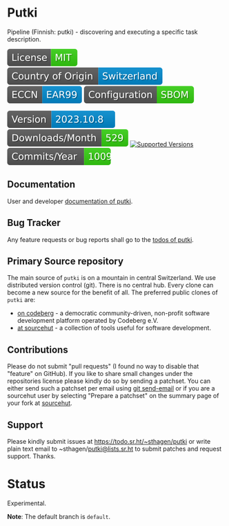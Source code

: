 # Putki

Pipeline (Finnish: putki) - discovering and executing a specific task description.

[![License](docs/badges/license-spdx-mit.svg)](https://git.sr.ht/~sthagen/putki/tree/default/item/LICENSE)
[![Country of Origin](docs/badges/country-of-origin-name-switzerland-neutral.svg)](https://git.sr.ht/~sthagen/putki/tree/default/item/COUNTRY-OF-ORIGIN)
[![Export Classification Control Number (ECCN)](docs/badges/export-control-classification-number_eccn-ear99-neutral.svg)](https://git.sr.ht/~sthagen/putki/tree/default/item/EXPORT-CONTROL-CLASSIFICATION-NUMBER)
[![Configuration](docs/badges/configuration-sbom.svg)](https://git.sr.ht/~sthagen/putki/tree/default/item/docs/third-party/README.md)

[![Version](docs/badges/latest-release.svg)](https://pypi.python.org/pypi/putki/)
[![Downloads](docs/badges/downloads-per-month.svg)](https://pepy.tech/project/putki)
[![Supported Versions](https://img.shields.io/pypi/pyversions/putki.svg?style=flat)](https://pypi.python.org/pypi/putki/)
[![Maintenance Status](docs/badges/commits-per-year.svg)](https://git.sr.ht/~sthagen/putki/log)

## Documentation

User and developer [documentation of putki](https://codes.dilettant.life/docs/putki).

## Bug Tracker

Any feature requests or bug reports shall go to the [todos of putki](https://todo.sr.ht/~sthagen/putki).

## Primary Source repository

The main source of `putki` is on a mountain in central Switzerland.
We use distributed version control (git).
There is no central hub.
Every clone can become a new source for the benefit of all.
The preferred public clones of `putki` are:

* [on codeberg](https://codeberg.org/sthagen/putki) - a democratic community-driven, non-profit software development platform operated by Codeberg e.V.
* [at sourcehut](https://git.sr.ht/~sthagen/putki) - a collection of tools useful for software development.

## Contributions

Please do not submit "pull requests" (I found no way to disable that "feature" on GitHub).
If you like to share small changes under the repositories license please kindly do so by sending a patchset.
You can either send such a patchset per email using [git send-email](https://git-send-email.io) or
if you are a sourcehut user by selecting "Prepare a patchset" on the summary page of your fork at [sourcehut](https://git.sr.ht/).

## Support

Please kindly submit issues at https://todo.sr.ht/~sthagen/putki or write plain text email to ~sthagen/putki@lists.sr.ht to submit patches and request support. Thanks.

# Status

Experimental.

**Note**: The default branch is `default`.
